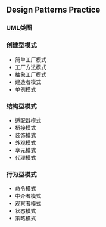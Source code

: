 

## Design Patterns Practice

### UML类图

### 创建型模式

- 简单工厂模式
- 工厂方法模式
- 抽象工厂模式
- 建造者模式
- 单例模式

### 结构型模式

- 适配器模式
- 桥接模式
- 装饰模式
- 外观模式
- 享元模式
- 代理模式

### 行为型模式

- 命令模式
- 中介者模式
- 观察者模式
- 状态模式
- 策略模式


